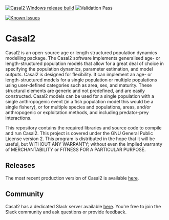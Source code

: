 [![Casal2 Windows release build](https://github.com/NIWAFisheriesModelling/CASAL2/actions/workflows/BuildRelease4Windows.yml/badge.svg)](https://github.com/NIWAFisheriesModelling/CASAL2/actions/workflows/BuildRelease4Windows.yml) ![Validation Pass](https://github.com/NIWAFisheriesModelling/CASAL2/actions/workflows/Casal2_testsuite_modelrunner_archive.yml/badge.svg)

[![Known Issues](https://snyk.io/test/github/casal2/casal2/badge.svg)](https://snyk.io/test/github/casal2/casal2)

Casal2
======

Casal2 is an open-source age or length structured population dynamics modelling package. The Casal2 software implements generalised age- or length-structured population models that allow for a great deal of choice in specifying the population dynamics, parameter estimation, and model outputs. Casal2 is designed for flexibility. It can implement an age- or length-structured models for a single population or multiple populations using user-defined categories such as area, sex, and maturity. These structural elements are generic and not predefined, and are easily constructed. Casal2 models can be used for a single population with a single anthropogenic event (in a fish population model this would be a single fishery), or for multiple species and populations, areas, and/or anthropogenic or exploitation methods, and including predator-prey interactions.

This repository contains the required libraries and source code to compile and run Casal2. This project is covered under the GNU General Public License version 2. This program is distributed in the hope that it will be useful, but WITHOUT ANY WARRANTY; without even the implied warranty of MERCHANTABILITY or FITNESS FOR A PARTICULAR PURPOSE.

## Releases

The most recent production version of Casal2 is available [here](https://github.com/Casal2/CASAL2/releases). 

## Community

Casal2 has a dedicated Slack server available [here](https://join.slack.com/t/casal2workspace/shared_invite/zt-2ko29a60h-jJpdINxi4OSb~tVNe0nRrQ). You're free to join the Slack community and ask questions or provide feedback.
